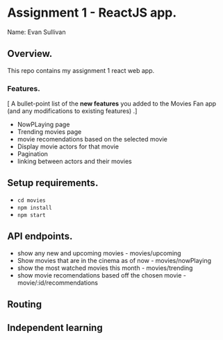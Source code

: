 # Assignment 1 - ReactJS app.

Name: Evan Sullivan

## Overview.

This repo contains my assignment 1 react web app.

### Features.
[ A bullet-point list of the __new features__ you added to the Movies Fan app (and any modifications to existing features) .]
 
+ NowPLaying page
+ Trending movies page
+ movie recomendations based on the selected movie
+ Display movie actors for that movie
+ Pagination
+ linking between actors and their movies

## Setup requirements.

+ `cd movies`
+ `npm install`
+ `npm start`

## API endpoints.


+ show any new and upcoming movies - movies/upcoming
+ Show movies that are in the cinema as of now - movies/nowPlaying
+ show the most watched movies this month - movies/trending
+ show movie recomendations based off the chosen movie - movie/:id/recommendations

## Routing

## Independent learning